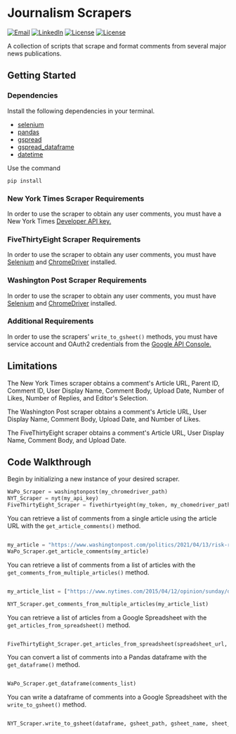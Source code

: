 # Journalism Scrapers
[![Email][email-shield]][email-url]
[![LinkedIn][linkedin-shield]][linkedin-url]
[![License][license-shield]][license-url]
[![License][python-shield]][python-url]


A collection of scripts that scrape and format comments from several major news publications.

## Getting Started

### Dependencies
Install the following dependencies in your terminal.

* [selenium]()
* [pandas]()
* [gspread]()
* [gspread_dataframe]()
* [datetime]()

Use the command 
```
pip install
```


### New York Times Scraper Requirements
In order to use the scraper to obtain any user comments, you must have a New York Times [Developer API key.](https://developer.nytimes.com/apis)

### FiveThirtyEight Scraper Requirements
<!-- In order to use the scraper to obtain any user comments, you must have a Facebook Developers [User Accesss Token.](https://developers.facebook.com/) -->

In order to use the scraper to obtain any user comments, you must have [Selenium](https://www.selenium.dev/) and [ChromeDriver](https://chromedriver.chromium.org/) installed.

### Washington Post Scraper Requirements
In order to use the scraper to obtain any user comments, you must have [Selenium](https://www.selenium.dev/) and [ChromeDriver](https://chromedriver.chromium.org/) installed.

### Additional Requirements
In order to use the scrapers' ```write_to_gsheet()``` methods, you must have service account and OAuth2 credentials from the [Google API Console.](https://console.cloud.google.com/apis/dashboard)

## Limitations
The New York Times scraper obtains a comment's Article URL, Parent ID, Comment ID, User Display Name, Comment Body, Upload Date, Number of Likes, Number of Replies, and Editor's Selection.

The Washington Post scraper obtains a comment's Article URL, User Display Name, Comment Body, Upload Date, and Number of Likes.

The FiveThirtyEight scraper obtains a comment's Article URL, User Display Name, Comment Body, and Upload Date.

## Code Walkthrough
Begin by initializing a new instance of your desired scraper.
```python
WaPo_Scraper = washingtonpost(my_chromedriver_path)
NYT_Scraper = nyt(my_api_key)
FiveThirtyEight_Scraper = fivethirtyeight(my_token, my_chomedriver_path)
```

You can retrieve a list of comments from a single article using the article URL with the ```get_article_comments()``` method.
```python

my_article = "https://www.washingtonpost.com/politics/2021/04/13/risk-reward-calculus-johnson-johnson-vaccine-visualized/"
WaPo_Scraper.get_article_comments(my_article)
```

You can retrieve a list of comments from a list of articles with the ```get_comments_from_multiple_articles()``` method.
```python

my_article_list = ["https://www.nytimes.com/2015/04/12/opinion/sunday/david-brooks-the-moral-bucket-list.html", "https://www.nytimes.com/2019/06/21/science/giant-squid-cephalopod-video.html", "https://www.nytimes.com/2021/08/01/insider/the-olympics-that-feel-like-only-competitions.html"]

NYT_Scraper.get_comments_from_multiple_articles(my_article_list)

```

You can retrieve a list of articles from a Google Spreadsheet with the ```get_articles_from_spreadsheet()``` method.
```python

FiveThirtyEight_Scraper.get_articles_from_spreadsheet(spreadsheet_url, sheet_number)
```

You can convert a list of comments into a Pandas dataframe with the ```get_dataframe()``` method.
```python

WaPo_Scraper.get_dataframe(comments_list)
```

You can write a dataframe of comments into a Google Spreadsheet with the ```write_to_gsheet()``` method.
```python

NYT_Scraper.write_to_gsheet(dataframe, gsheet_path, gsheet_name, sheet_number)
```


[email-shield]: https://img.shields.io/badge/EMAIL-rueda.kv%40gmail.com%20-brightgreen?style=for-the-badge&colorB=critical
[email-url]: mailto:rueda.kv@gmail.com

[linkedin-shield]: https://img.shields.io/badge/-LinkedIn-black.svg?style=for-the-badge&logo=linkedin&colorB=critical
[linkedin-url]: https://linkedin.com/in/RuedaKV

[license-shield]: https://img.shields.io/github/license/RuedaKV/comments?style=for-the-badge&colorB=critical
[license-url]: https://github.com/RuedaKV/comments/blob/main/LICENSE

[python-shield]: https://img.shields.io/badge/-python-black.svg?style=for-the-badge&logo=python&colorB=critical
[python-url]: https://www.python.org/downloads/release/python-388/

